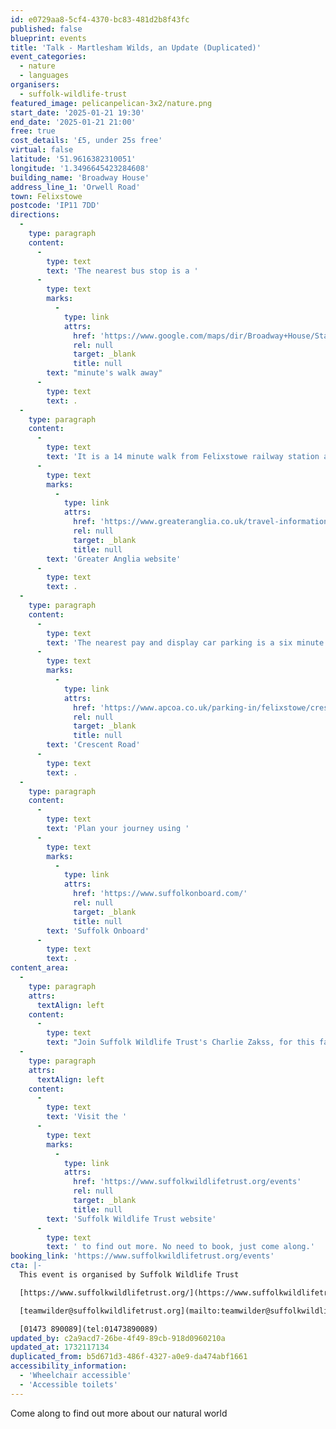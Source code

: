 ```yaml
---
id: e0729aa8-5cf4-4370-bc83-481d2b8f43fc
published: false
blueprint: events
title: 'Talk - Martlesham Wilds, an Update (Duplicated)'
event_categories:
  - nature
  - languages
organisers:
  - suffolk-wildlife-trust
featured_image: pelicanpelican-3x2/nature.png
start_date: '2025-01-21 19:30'
end_date: '2025-01-21 21:00'
free: true
cost_details: '£5, under 25s free'
virtual: false
latitude: '51.9616382310051'
longitude: '1.3496645423284608'
building_name: 'Broadway House'
address_line_1: 'Orwell Road'
town: Felixstowe
postcode: 'IP11 7DD'
directions:
  -
    type: paragraph
    content:
      -
        type: text
        text: 'The nearest bus stop is a '
      -
        type: text
        marks:
          -
            type: link
            attrs:
              href: 'https://www.google.com/maps/dir/Broadway+House/Stanley+Road,+Felixstowe+IP11+7DE/@51.9617422,1.3450301,16z/data=!4m14!4m13!1m5!1m1!1s0x47d9777cd072bcb3:0x906c8ac70606c272!2m2!1d1.349686!2d51.9614994!1m5!1m1!1s0x47d9777cd1155b4b:0x9c0101accf812041!2m2!1d1.3499431!2d51.961313!3e2?entry=ttu&g_ep=EgoyMDI0MTExNy4wIKXMDSoASAFQAw%3D%3D'
              rel: null
              target: _blank
              title: null
        text: "minute's walk away"
      -
        type: text
        text: .
  -
    type: paragraph
    content:
      -
        type: text
        text: 'It is a 14 minute walk from Felixstowe railway station and you can find up to date train times on the '
      -
        type: text
        marks:
          -
            type: link
            attrs:
              href: 'https://www.greateranglia.co.uk/travel-information/station-information/flx'
              rel: null
              target: _blank
              title: null
        text: 'Greater Anglia website'
      -
        type: text
        text: .
  -
    type: paragraph
    content:
      -
        type: text
        text: 'The nearest pay and display car parking is a six minute walk away on '
      -
        type: text
        marks:
          -
            type: link
            attrs:
              href: 'https://www.apcoa.co.uk/parking-in/felixstowe/crescent-road-felixstowe/'
              rel: null
              target: _blank
              title: null
        text: 'Crescent Road'
      -
        type: text
        text: .
  -
    type: paragraph
    content:
      -
        type: text
        text: 'Plan your journey using '
      -
        type: text
        marks:
          -
            type: link
            attrs:
              href: 'https://www.suffolkonboard.com/'
              rel: null
              target: _blank
              title: null
        text: 'Suffolk Onboard'
      -
        type: text
        text: .
content_area:
  -
    type: paragraph
    attrs:
      textAlign: left
    content:
      -
        type: text
        text: "Join Suffolk Wildlife Trust's Charlie Zakss, for this fascinating talk on how the rewilding at Martlesham Wilds is progressing."
  -
    type: paragraph
    attrs:
      textAlign: left
    content:
      -
        type: text
        text: 'Visit the '
      -
        type: text
        marks:
          -
            type: link
            attrs:
              href: 'https://www.suffolkwildlifetrust.org/events'
              rel: null
              target: _blank
              title: null
        text: 'Suffolk Wildlife Trust website'
      -
        type: text
        text: ' to find out more. No need to book, just come along.'
booking_link: 'https://www.suffolkwildlifetrust.org/events'
cta: |-
  This event is organised by Suffolk Wildlife Trust

  [https://www.suffolkwildlifetrust.org/](https://www.suffolkwildlifetrust.org/)

  [teamwilder@suffolkwildlifetrust.org](mailto:teamwilder@suffolkwildlifetrust.org)

  [01473 890089](tel:01473890089)
updated_by: c2a9acd7-26be-4f49-89cb-918d0960210a
updated_at: 1732117134
duplicated_from: b5d671d3-486f-4327-a0e9-da474abf1661
accessibility_information:
  - 'Wheelchair accessible'
  - 'Accessible toilets'
---
```

Come along to find out more about our natural world